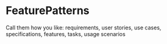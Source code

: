 # FeaturePatterns
Call them how you like: requirements, user stories, use cases, specifications, features, tasks, usage scenarios
